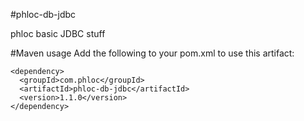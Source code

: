 #phloc-db-jdbc

phloc basic JDBC stuff

#Maven usage
Add the following to your pom.xml to use this artifact:
```
<dependency>
  <groupId>com.phloc</groupId>
  <artifactId>phloc-db-jdbc</artifactId>
  <version>1.1.0</version>
</dependency>
```
